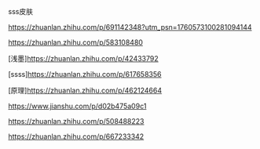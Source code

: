 sss皮肤

https://zhuanlan.zhihu.com/p/691142348?utm_psn=1760573100281094144

https://zhuanlan.zhihu.com/p/583108480

[浅墨]https://zhuanlan.zhihu.com/p/42433792

[ssss]https://zhuanlan.zhihu.com/p/617658356

[原理]https://zhuanlan.zhihu.com/p/462124664

https://www.jianshu.com/p/d02b475a09c1

https://zhuanlan.zhihu.com/p/508488223

https://zhuanlan.zhihu.com/p/667233342